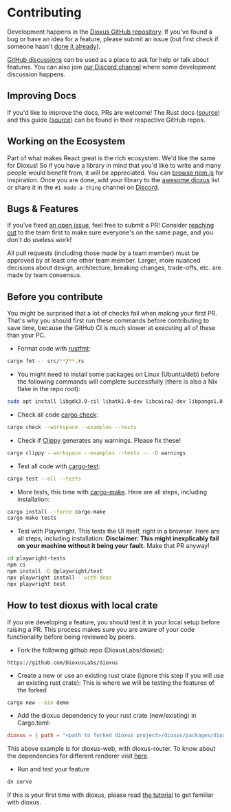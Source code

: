 # Contributing

Development happens in the [Dioxus GitHub repository](https://github.com/DioxusLabs/dioxus). If you've found a bug or have an idea for a feature, please submit an issue (but first check if someone hasn't [done it already](https://github.com/DioxusLabs/dioxus/issues)).

[GitHub discussions](https://github.com/DioxusLabs/dioxus/discussions) can be used as a place to ask for help or talk about features. You can also join [our Discord channel](https://discord.gg/XgGxMSkvUM) where some development discussion happens.

## Improving Docs

If you'd like to improve the docs, PRs are welcome! The Rust docs ([source](https://github.com/DioxusLabs/dioxus/tree/main/packages)) and this guide ([source](https://github.com/DioxusLabs/docsite/tree/main/docs-src/0.7)) can be found in their respective GitHub repos.

## Working on the Ecosystem

Part of what makes React great is the rich ecosystem. We'd like the same for Dioxus! So if you have a library in mind that you'd like to write and many people would benefit from, it will be appreciated. You can [browse npm.js](https://www.npmjs.com/search?q=keywords:react-component) for inspiration. Once you are done, add your library to the [awesome dioxus](https://github.com/DioxusLabs/awesome-dioxus) list or share it in the `#I-made-a-thing` channel on [Discord](https://discord.gg/XgGxMSkvUM).

## Bugs & Features

If you've fixed [an open issue](https://github.com/DioxusLabs/dioxus/issues), feel free to submit a PR! Consider [reaching out](https://discord.gg/XgGxMSkvUM) to the team first to make sure everyone's on the same page, and you don't do useless work!

All pull requests (including those made by a team member) must be approved by at least one other team member.
Larger, more nuanced decisions about design, architecture, breaking changes, trade-offs, etc. are made by team consensus.

## Before you contribute

You might be surprised that a lot of checks fail when making your first PR.
That's why you should first run these commands before contributing to save time, because the
GitHub CI is much slower at executing all of these than your PC.

- Format code with [rustfmt](https://github.com/rust-lang/rustfmt):

```sh
cargo fmt -- src/**/**.rs
```

- You might need to install some packages on Linux (Ubuntu/deb) before the following commands will complete successfully (there is also a Nix flake in the repo root):

```sh
sudo apt install libgdk3.0-cil libatk1.0-dev libcairo2-dev libpango1.0-dev libgdk-pixbuf2.0-dev libsoup-3.0-dev libjavascriptcoregtk-4.1-dev libwebkit2gtk-4.1-dev
```

- Check all code [cargo check](https://doc.rust-lang.org/cargo/commands/cargo-check.html):

```sh
cargo check --workspace --examples --tests
```

- Check if [Clippy](https://doc.rust-lang.org/clippy/) generates any warnings. Please fix these!

```sh
cargo clippy --workspace --examples --tests -- -D warnings
```

- Test all code with [cargo-test](https://doc.rust-lang.org/cargo/commands/cargo-test.html):

```sh
cargo test --all --tests
```

- More tests, this time with [cargo-make](https://sagiegurari.github.io/cargo-make/). Here are all steps, including installation:

```sh
cargo install --force cargo-make
cargo make tests
```

- Test with Playwright. This tests the UI itself, right in a browser. Here are all steps, including installation:
  **Disclaimer: This might inexplicably fail on your machine without it being your fault.** Make that PR anyway!

```sh
cd playwright-tests
npm ci
npm install -D @playwright/test
npx playwright install --with-deps
npx playwright test
```

## How to test dioxus with local crate
If you are developing a feature, you should test it in your local setup before raising a PR. This process makes sure you are aware of your code functionality before being reviewed by peers.

- Fork the following github repo (DioxusLabs/dioxus):

`https://github.com/DioxusLabs/dioxus`

- Create a new or use an existing rust crate (ignore this step if you will use an existing rust crate):
This is where we will be testing the features of the forked

```sh
cargo new --bin demo
```

- Add the dioxus dependency to your rust crate (new/existing) in Cargo.toml:

```toml
dioxus = { path = "<path to forked dioxus project>/dioxus/packages/dioxus", features = ["web", "router"] }
```

This above example is for dioxus-web, with dioxus-router. To know about the dependencies for different renderer visit [here](../getting_started/index.md).

- Run and test your feature

```sh
dx serve
```

If this is your first time with dioxus, please read [the tutorial](../tutorial/index.md) to get familiar with dioxus.
